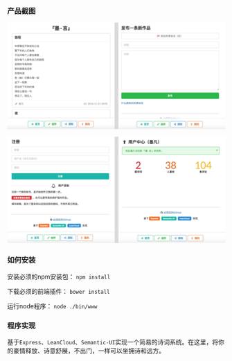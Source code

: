 ### 产品截图

[![TodoList](https://raw.githubusercontent.com/xqihang/shici/master/screen/screen_01.jpg)](http://www.freelion.me)

[![TodoList](https://raw.githubusercontent.com/xqihang/shici/master/screen/screen_02.jpg)](http://www.freelion.me)


### 如何安装

安装必须的npm安装包： `npm install`

下载必须的前端插件： `bower install`

运行node程序： `node ./bin/www`


### 程序实现

基于`Express`、`LeanCloud`、`Semantic-UI`实现一个简易的诗词系统。在这里，将你的豪情释放、诗意舒展，不出门，一样可以坐拥诗和远方。


